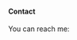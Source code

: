 #### Contact

You can reach me: <br>
[<i class="fab fa-facebook-square fa-2x"></i>](https://www.facebook.com/jessy.pan.942   )
[<i class="fab fa-pinterest-square fa-2x"></i>](https://www.pinterest.se/ejessyp/)
